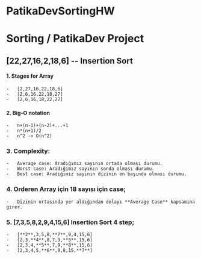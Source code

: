 # PatikaDevSortingHW
# Sorting / PatikaDev Project

## [22,27,16,2,18,6] -- Insertion Sort

#### 1. Stages for Array
```
-   [2,27,16,22,18,6]
-   [2,6,16,22,18,27]
-   [2,6,16,18,22,27]
```
#### 2. Big-O notation

```
-   n+(n-1)+(n-2)+...+1
-   n*(n+1)/2
-   n^2 -> O(n^2)
```

### 3. Complexity:
```
-   Average case: Aradığımız sayının ortada olması durumu.
-   Worst case: Aradığımız sayının sonda olması durumu.
-   Best case: Aradığımız sayının dizinin en başında olması durumu.
```
### 4. Orderen Array için 18 sayısı için case;
```
-   Dizinin ortasında yer aldığından dolayı **Average Case** kapsamına girer.
```
### 5. [7,3,5,8,2,9,4,15,6] Insertion Sort 4 step;
```
-   [**2**,3,5,8,**7**,9,4,15,6]
-   [2,3,**4**,8,7,9,**5**,15,6]
-   [2,3,4,**5**,7,9,**8**,15,6]
-   [2,3,4,5,**6**,9,8,15,**7**]
```


